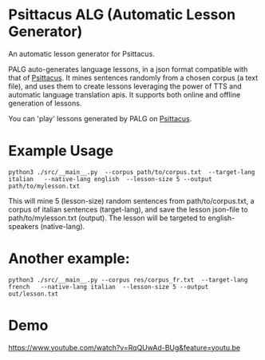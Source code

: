 # Psittacus ALG (Automatic Lesson Generator)

An automatic lesson generator for Psittacus.

PALG auto-generates language lessons, in a json format compatible with that of <a href="../README.md">Psittacus</a>. It mines sentences randomly from a chosen corpus (a text file), and uses them to create lessons leveraging the power of TTS and automatic language translation apis. It supports both online and offline generation of lessons.

You can 'play' lessons generated by PALG on <a href="https://github.com/aiman-al-masoud/psittacus">Psittacus</a>.


# Example Usage

```
python3 ./src/__main__.py  --corpus path/to/corpus.txt  --target-lang italian   --native-lang english  --lesson-size 5 --output path/to/mylesson.txt
```

This will mine 5 (lesson-size) random sentences from path/to/corpus.txt, a corpus of italian sentences (target-lang), and save the lesson json-file to path/to/mylesson.txt (output). The lesson will be targeted to english-speakers (native-lang).

# Another example:

```
python3 ./src/__main__.py --corpus res/corpus_fr.txt  --target-lang french   --native-lang italian  --lesson-size 5 --output out/lesson.txt
```


# Demo

https://www.youtube.com/watch?v=RqQUwAd-BUg&feature=youtu.be
